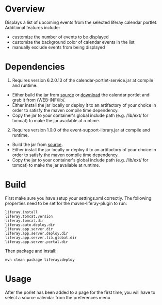 # Overview
Displays a list of upcoming events from the selected liferay calendar portlet. Additional features include:
* customize the number of events to be displayed
* customize the background color of calendar events in the list
* manually exclude events from being displayed

# Dependencies
1. Requires version 6.2.0.13 of the calendar-portlet-service.jar at compile and runtime.
 * Either build the jar from [source](https://github.com/liferay/com-liferay-calendar) or [download](https://web.liferay.com/de/marketplace/-/mp/application/31070085) the calendar portlet and grab it from /WEB-INF/lib/.
 * Either install the jar locally or deploy it to an artifactory of your choice in order to satisfy the maven compile time dependency.
 * Copy the jar to your container's global include path (e.g. /lib/ext/ for tomcat) to make the jar available at runtime.

2. Requires version 1.0.0 of the event-support-library.jar at compile and runtime.
 * Build the jar from [source](https://github.com/jkaref/event-support-library).
 * Either install the jar locally or deploy it to an artifactory of your choice in order to satisfy the maven compile time dependency.
 * Copy the jar to your container's global include path (e.g. /lib/ext/ for tomcat) to make the jar available at runtime.

# Build
First make sure you have setup your settings.xml correctly. The following properties need to be set for the maven-liferay-plugin to run:

```
liferay.install
liferay.tomcat.version
liferay.tomcat.dir
liferay.auto.deploy.dir
liferay.app.server.dir
liferay.app.server.deploy.dir
liferay.app.server.lib.global.dir
liferay.app.server.portal.dir
```

Then package and install:

```
mvn clean package liferay:deploy
```

# Usage
After the porlet has been added to a page for the first time, you will have to select a source calendar from the preferences menu.   
